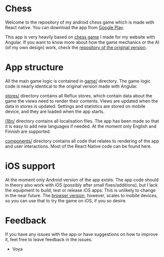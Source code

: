 # Chess

Welcome to the repository of my android chess game which is made with React native. You can download the app from [Google Play](https://play.google.com/store/apps/details?id=com.voyacode.chess).

This app is very heavily based on [chess game](http://www.voyacode.com/projects/chess) I made for my website with Angular. If you want to know more about how the game mechanics or the AI (of my own design) work, check the [repository of the original version](https://github.com/Voya100/VoyaCode/tree/master/app/projects/chess).

# App structure

All the main game logic is contained in [game/](https://github.com/Voya100/ReactNativeChess/tree/master/app/game) directory. The game logic code is nearly identical to the original version made with Angular.

[stores/](https://github.com/Voya100/ReactNativeChess/tree/master/app/stores) directory contains all Reflux stores, which contain data about the game the views need to render their contents. Views are updated when the data in stores is updated. Settings and statistics are stored on mobile device, and they are loaded when the app starts.

[i18n/](https://github.com/Voya100/ReactNativeChess/tree/master/app/i18n) directory contains all localisation files. The app has been made so that it is easy to add new languages if needed. At the moment only English and Finnish are supported.

[components/](https://github.com/Voya100/ReactNativeChess/tree/master/app/components) directory contains all code that relates to rendering of the app and user interactions. Most of the React Native code can be found here.

# iOS support

At the moment only Android version of the app exists. The app code should in theory also work with iOS (possibly after small fixes/additions), but I lack the equipment to build, test or release iOS apps. This is unlikely to change in the near future. The [browser version](http://www.voyacode.com/projects/chess), however, scales to mobile devices, so you can use that to try the game on iOS, if you so desire.

# Feedback

If you have any issues with the app or have suggestions on how to improve it, feel free to leave feedback in the issues.

- Voya

